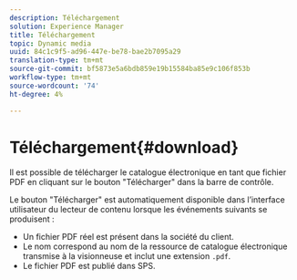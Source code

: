 ```yaml
---
description: Téléchargement
solution: Experience Manager
title: Téléchargement
topic: Dynamic media
uuid: 84c1c9f5-ad96-447e-be78-bae2b7095a29
translation-type: tm+mt
source-git-commit: bf5873e5a6bdb859e19b15584ba85e9c106f853b
workflow-type: tm+mt
source-wordcount: '74'
ht-degree: 4%

---
```



# Téléchargement{#download}

Il est possible de télécharger le catalogue électronique en tant que fichier PDF en cliquant sur le bouton &quot;Télécharger&quot; dans la barre de contrôle.

Le bouton &quot;Télécharger&quot; est automatiquement disponible dans l’interface utilisateur du lecteur de contenu lorsque les événements suivants se produisent :

* Un fichier PDF réel est présent dans la société du client.
* Le nom correspond au nom de la ressource de catalogue électronique transmise à la visionneuse et inclut une extension `.pdf`.
* Le fichier PDF est publié dans SPS.

